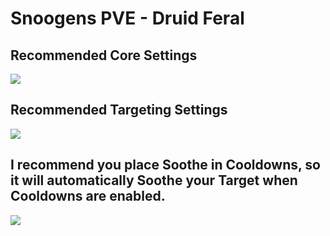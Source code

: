 # Snoogens PVE - Druid Feral
## Recommended Core Settings  
![](https://i.imgur.com/QZAsXnO.png)   

## Recommended Targeting Settings  
![](https://i.imgur.com/egOMWRe.png)  

## I recommend you place Soothe in Cooldowns, so it will automatically Soothe your Target when Cooldowns are enabled.  
![](https://i.imgur.com/XdU4S9Z.png)  